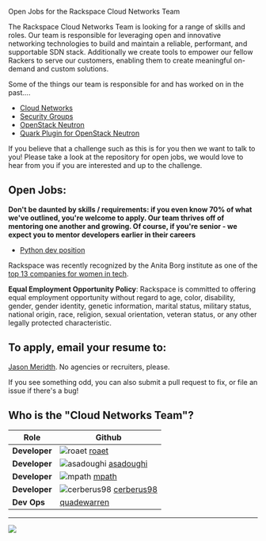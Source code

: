Open Jobs for the Rackspace Cloud Networks Team

The Rackspace Cloud Networks Team is looking for a range of skills and roles.
Our team is responsible for leveraging open and innovative networking
technologies to build and maintain a reliable, performant, and supportable SDN
stack. Additionally we create tools to empower our fellow Rackers to serve our
customers, enabling them to create meaningful on-demand and custom solutions.

Some of the things our team is responsible for and has worked on in the past....

* [Cloud Networks](http://www.rackspace.com/cloud/networks/)
* [Security Groups](http://www.rackspace.com/blog/secure-your-cloud-server-deployment-with-neutron-security-groups/)
* [OpenStack Neutron](https://wiki.openstack.org/wiki/Neutron)
* [Quark Plugin for OpenStack Neutron](https://github.com/rackerlabs/quark)

If you believe that a challenge such as this is for you then we want to talk to you!
Please take a look at the repository for open jobs, we would love to hear from
you if you are interested and up to the challenge.

## Open Jobs:

**Don't be daunted by skills / requirements: if you even know 70% of what we've
outlined, you're welcome to apply. Our team thrives off of mentoring one another
and growing. Of course, if you're senior - we expect you to mentor developers
earlier in their careers**

* [Python dev position](https://github.com/jmeridth/rackspace_cloudnetworking_jobs/blob/master/python-dev-2.md)

Rackspace was recently recognized by the Anita Borg institute as one of the
[top 13 companies for women in tech](http://mashable.com/2015/04/09/women-in-tech-top-companies/).

**Equal Employment Opportunity Policy**: Rackspace is committed to offering equal employment opportunity without regard to age, color, disability, gender, gender identity, genetic information, marital status, military status, national origin, race, religion, sexual orientation, veteran status, or any other legally protected characteristic.

## To apply, email your resume to:

[Jason Meridth](mailto:jason.meridth@rackspace.com). No agencies or recruiters, please.


If you see something odd, you can also submit a pull request to fix, or file an
issue if there's a bug!

## Who is the "Cloud Networks Team"?
|Role|Github|
|---    |---    |
|**Developer**|![roaet](https://avatars2.githubusercontent.com/u/312320?v=3&s=20) [roaet](https://github.com/roaet)|
|**Developer** |![asadoughi](https://avatars3.githubusercontent.com/u/775631?v=3&s=20) [asadoughi](https://github.com/asadoughi)|
|**Developer**|![mpath](https://avatars1.githubusercontent.com/u/4673268?v=3&s=20) [mpath](https://github.com/mpath)|
|**Developer**|![cerberus98](https://avatars1.githubusercontent.com/u/86828?v=3&s=20)  [cerberus98](https://github.com/cerberus98)|
|**Dev Ops**| [quadewarren](https://github.com/quadewarren)|

---

<img src="http://i.imgur.com/koapmwg.png" />

